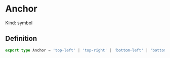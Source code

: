 # Anchor

Kind: symbol

## Definition

```ts
export type Anchor = 'top-left' | 'top-right' | 'bottom-left' | 'bottom-right' | 'center';
```
